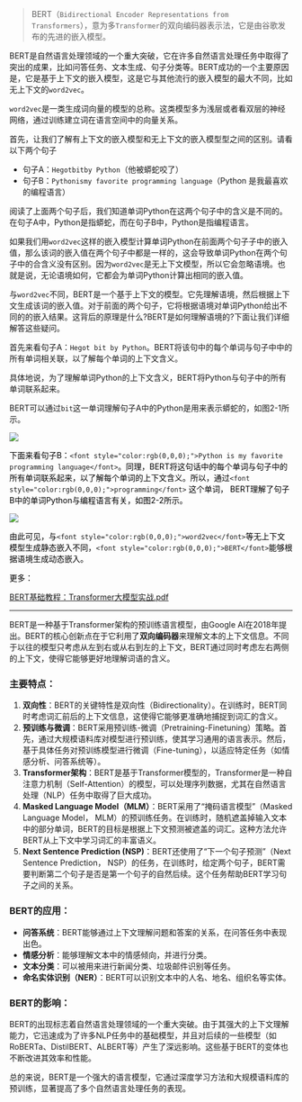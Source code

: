 > BERT（`Bidirectional Encoder Representations from Transformers`），意为多`Transformer`的双向编码器表示法，它是由谷歌发布的先进的嵌入模型。
>

BERT是自然语言处理领域的一个重大突破，它在许多自然语言处理任务中取得了突出的成果，比如问答任务、文本生成、句子分类等。BERT成功的一个主要原因是，它是基于上下文的嵌入模型，这是它与其他流行的嵌入模型的最大不同，比如无上下文的`word2vec`。

`word2vec`是一类生成词向量的模型的总称。这类模型多为浅层或者看双层的神经网络，通过训练建立词在语言空间中的向量关系。

首先，让我们了解有上下文的嵌入模型和无上下文的嵌入模型型之间的区别。请看以下两个句子

+ 句子A：`Hegotbitby Python`（他被蟒蛇咬了）
+ 句子B：`Pythonismy favorite programming language`（Python 是我最喜欢的编程语言）

阅读了上面两个句子后，我们知道单词Python在这两个句子中的含义是不同的。在句子A中，Python是指蟒蛇，而在句子B中，Python是指编程语言。

如果我们用`word2vec`这样的嵌入模型计算单词Python在前面两个句子子中的嵌入值，那么该词的嵌入值在两个句子中都是一样的，这会导致单词Python在两个句子中的合含义没有区别。因为`word2vec`是无上下文模型，所以它会忽略语境。也就是说，无论语境如何，它都会为单词Python计算出相同的嵌入值。

与`word2vec`不同，BERT是一个基于上下文的模型。它先理解语境，然后根据上下文生成该词的嵌入值。对于前面的两个句子，它将根据语境对单词Python给出不同的的嵌入结果。这背后的原理是什么?BERT是如何理解语境的?下面让我们详细解答这些疑问。

首先来看句子A：`Hegot bit by Python`。BERT将该句中的每个单词与句子中中的所有单词相关联，以了解每个单词的上下文含义。

具体地说，为了理解单词Python的上下文含义，BERT将Python与句子中的所有单词联系起来。

BERT可以通过`bit`这一单词理解句子A中的Python是用来表示蟒蛇的，如图2-1所示。

![](https://cdn.nlark.com/yuque/0/2025/png/2639475/1736746747585-3fec145b-04b4-47bc-aae5-790f0406609c.png)

<font style="color:rgb(0,0,0);">下面来看句子B：</font>`<font style="color:rgb(0,0,0);">Python is my favorite programming language</font>`<font style="color:rgb(0,0,0);">。同理，BERT将这句话中的每个单词与句子中的所有单词联系起来，以了解每个单词的上下文含义。所以，通过</font>`<font style="color:rgb(0,0,0);">programming</font>`<font style="color:rgb(0,0,0);"> 这个单词， BERT理解了句子B中的单词Python与编程语言有关，如图2-2所示。 </font>

![](https://cdn.nlark.com/yuque/0/2025/png/2639475/1736746797710-ff6611d7-6b31-4660-8075-5f43c50d997b.png)

<font style="color:rgb(0,0,0);">由此可见，与</font>`<font style="color:rgb(0,0,0);">word2vec</font>`<font style="color:rgb(0,0,0);">等无上下文模型生成静态嵌入不同，</font>`<font style="color:rgb(0,0,0);">BERT</font>`<font style="color:rgb(0,0,0);">能够根据语境生成动态嵌入。 </font>

<font style="color:rgb(0,0,0);">更多：</font>

[BERT基础教程：Transformer大模型实战.pdf](https://www.yuque.com/attachments/yuque/0/2025/pdf/2639475/1736747116200-a6281a37-ffa9-4dd7-9f7d-8f4e92bb25d3.pdf)

---

BERT是一种基于Transformer架构的预训练语言模型，由Google AI在2018年提出。BERT的核心创新点在于它利用了**双向编码器**来理解文本的上下文信息。不同于以往的模型只考虑从左到右或从右到左的上下文，BERT通过同时考虑左右两侧的上下文，使得它能够更好地理解词语的含义。

### 主要特点：
1. **双向性**：BERT的关键特性是双向性（Bidirectionality）。在训练时，BERT同时考虑词汇前后的上下文信息，这使得它能够更准确地捕捉到词汇的含义。
2. **预训练与微调**：BERT采用预训练-微调（Pretraining-Finetuning）策略。首先，通过大规模语料库对模型进行预训练，使其学习通用的语言表示。然后，基于具体任务对预训练模型进行微调（Fine-tuning），以适应特定任务（如情感分析、问答系统等）。
3. **Transformer架构**：BERT是基于Transformer模型的，Transformer是一种自注意力机制（Self-Attention）的模型，可以处理序列数据，尤其在自然语言处理（NLP）任务中取得了巨大成功。
4. **Masked Language Model（MLM）**：BERT采用了“掩码语言模型”（Masked Language Model， MLM）的预训练任务。在训练时，随机遮盖掉输入文本中的部分单词，BERT的目标是根据上下文预测被遮盖的词汇。这种方法允许BERT从上下文中学习词汇的丰富语义。
5. **Next Sentence Prediction (NSP)**：BERT还使用了“下一个句子预测”（Next Sentence Prediction， NSP）的任务，在训练时，给定两个句子，BERT需要判断第二个句子是否是第一个句子的自然后续。这个任务帮助BERT学习句子之间的关系。

### BERT的应用：
+ **问答系统**：BERT能够通过上下文理解问题和答案的关系，在问答任务中表现出色。
+ **情感分析**：能够理解文本中的情感倾向，并进行分类。
+ **文本分类**：可以被用来进行新闻分类、垃圾邮件识别等任务。
+ **命名实体识别（NER）**：BERT可以识别文本中的人名、地名、组织名等实体。

### BERT的影响：
BERT的出现标志着自然语言处理领域的一个重大突破。由于其强大的上下文理解能力，它迅速成为了许多NLP任务中的基础模型，并且对后续的一些模型（如RoBERTa、DistilBERT、ALBERT等）产生了深远影响。这些基于BERT的变体也不断改进其效率和性能。

总的来说，BERT是一个强大的语言模型，它通过深度学习方法和大规模语料库的预训练，显著提高了多个自然语言处理任务的表现。

